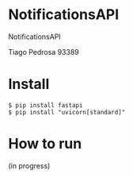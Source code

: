 # NotificationsAPI
NotificationsAPI

Tiago Pedrosa 93389

# Install
```
$ pip install fastapi
$ pip install "uvicorn[standard]"
```

# How to run
(in progress)
